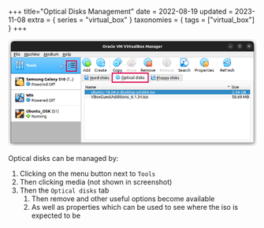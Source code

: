 +++
title="Optical Disks Management"
date = 2022-08-19
updated = 2023-11-08
extra = { series = "virtual_box" }
taxonomies = { tags = ["virtual_box"] }
+++

![Menu Display](menu_display.png)

Optical disks can be managed by:

1. Clicking on the menu button next to `Tools`
2. Then clicking media (not shown in screenshot)
3. Then the `Optical disks` tab
   1. Then remove and other useful options become available
   2. As well as properties which can be used to see where the iso is expected to be
